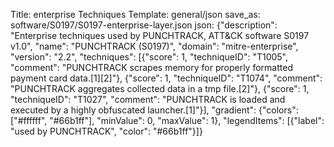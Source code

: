 Title: enterprise Techniques
Template: general/json
save_as: software/S0197/S0197-enterprise-layer.json
json: {"description": "Enterprise techniques used by PUNCHTRACK, ATT&CK software S0197 v1.0", "name": "PUNCHTRACK (S0197)", "domain": "mitre-enterprise", "version": "2.2", "techniques": [{"score": 1, "techniqueID": "T1005", "comment": "PUNCHTRACK scrapes memory for properly formatted payment card data.[1][2]"}, {"score": 1, "techniqueID": "T1074", "comment": "PUNCHTRACK aggregates collected data in a tmp file.[2]"}, {"score": 1, "techniqueID": "T1027", "comment": "PUNCHTRACK is loaded and executed by a highly obfuscated launcher.[1]"}], "gradient": {"colors": ["#ffffff", "#66b1ff"], "minValue": 0, "maxValue": 1}, "legendItems": [{"label": "used by PUNCHTRACK", "color": "#66b1ff"}]}